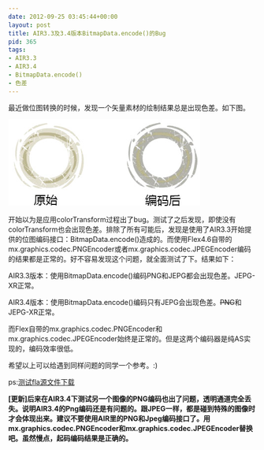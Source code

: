 ```yaml
---
date: 2012-09-25 03:45:44+00:00
layout: post
title: AIR3.3及3.4版本BitmapData.encode()的Bug
pid: 365
tags:
- AIR3.3
- AIR3.4
- BitmapData.encode()
- 色差
---
```


最近做位图转换的时候，发现一个矢量素材的绘制结果总是出现色差。如下图。

[![AIR位图编码BUG](/uploads/2012/09/air_bug.jpg)](/uploads/2012/09/air_bug.jpg)



开始以为是应用colorTransform过程出了bug。测试了之后发现，即使没有colorTransform也会出现色差。排除了所有可能后，发现是使用了AIR3.3开始提供的位图编码接口：BitmapData.encode()造成的。而使用Flex4.6自带的mx.graphics.codec.PNGEncoder或者mx.graphics.codec.JPEGEncoder编码的结果都是正常的。好不容易发现这个问题，就全面测试了下。结果如下：

AIR3.3版本：使用BitmapData.encode()编码PNG和JEPG都会出现色差。JEPG-XR正常。

AIR3.4版本：使用BitmapData.encode()编码只有JEPG会出现色差。<del>PNG</del>和JEPG-XR正常。

而Flex自带的mx.graphics.codec.PNGEncoder和mx.graphics.codec.JPEGEncoder始终是正常的。但是这两个编码器是纯AS实现的，编码效率很低。

希望以上可以给遇到同样问题的同学一个参考。:)

ps:[测试fla源文件下载](/uploads/2012/09/Air_bug_fla.rar)

**[更新]后来在AIR3.4下测试另一个图像的PNG编码也出了问题，透明通道完全丢失。说明AIR3.4的Png编码还是有问题的。跟JPEG一样，都是碰到特殊的图像时才会体现出来。建议不要使用AIR里的PNG和Jpeg编码接口了。用mx.graphics.codec.PNGEncoder和mx.graphics.codec.JPEGEncoder替换吧。虽然慢点，起码编码结果是正确的。**
